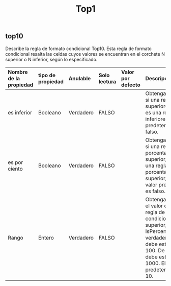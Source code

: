 ﻿---
title: Top1
second_title: Aspose.Cells Cloud Documen
type: docs
url: /es/specification/model/top10/
description: "Aspose.Cells Especificación del modelo de nube: Top10. Maneje sin esfuerzo Excel y otros documentos de hoja de cálculo con funciones como abrir, generar, editar, dividir, fusionar, comparar y convertir."
kwords: Excel, Office, Hoja de cálculo, Nube REST API, Top10
weight: 50
---
## **top10**

 Describe la regla de formato condicional Top10. Esta regla de formato condicional resalta las celdas cuyos valores se encuentran en el corchete N superior o N inferior, según lo especificado.

| Nombre de la propiedad| tipo de propiedad| Anulable| Solo lectura| Valor por defecto| Descripción|
|:- |:- |:- |:- |:- |:- |
| es inferior| Booleano| Verdadero| FALSO|| Obtenga o establezca si una regla de "n superiores/inferiores" es una regla de "n inferiores". El valor predeterminado es falso.|
| es por ciento| Booleano| Verdadero| FALSO|| Obtenga o establezca si una regla de "n porcentaje superior/inferior" es una regla de "n porcentaje superior/inferior". El valor predeterminado es falso.|
| Rango| Entero| Verdadero| FALSO|| Obtenga o establezca el valor de "n" en una regla de formato condicional "n superior/inferior". Si IsPercent es verdadero, el valor debe estar entre 0 y 100. De lo contrario, debe estar entre 0 y 1000. El valor predeterminado es 10.|

